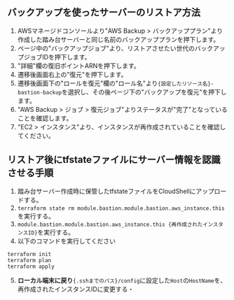 ## バックアップを使ったサーバーのリストア方法

1. AWSマネージドコンソールより"AWS Backup > バックアッププラン"より作成した踏み台サーバーと同じ名前のバックアッププランを押下します。
2. ページ中の"バックアップジョブ"より、リストアさせたい世代のバックアップジョブIDを押下します。
3. "詳細"欄の復旧ポイントARNを押下します。
4. 遷移後画面右上の"復元"を押下します。
5. 遷移後画面下の"ロールを復元"欄の"ロール名"より`{設定したリソース名}-bastion-backup`を選択し、その後ページ下の"バックアップを復元"を押下します。
6. "AWS Backup > ジョブ > 復元ジョブ"よりステータスが"完了"となっていることを確認します。
7. "EC2 > インスタンス"より、インスタンスが再作成されていることを確認してください。

## リストア後にtfstateファイルにサーバー情報を認識させる手順

1. 踏み台サーバー作成時に保管したtfstateファイルをCloudShellにアップロードする。
2. `terraform state rm module.bastion.module.bastion.aws_instance.this`を実行する。
3. `module.bastion.module.bastion.aws_instance.this {再作成されたインスタンスID}`を実行する。
4. 以下のコマンドを実行してください
```
terraform init
terraform plan
terraform apply
```
5. **ローカル端末に戻り**`{.sshまでのパス}/config`に設定した`Host`の`HostName`を、再作成されたインスタンスIDに変更する・